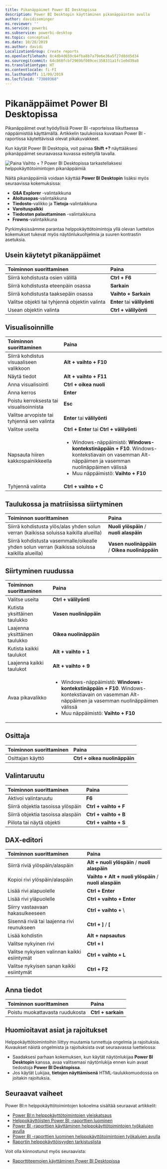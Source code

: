 ```yaml
---
title: Pikanäppäimet Power BI Desktopissa
description: Power BI Desktopin käyttäminen pikanäppäinten avulla
author: davidiseminger
ms.reviewer: ''
ms.service: powerbi
ms.subservice: powerbi-desktop
ms.topic: conceptual
ms.date: 10/28/2019
ms.author: davidi
LocalizationGroup: Create reports
ms.openlocfilehash: 8c4db4d659c64fba8b7a79e6e36a5f27d8dd5d34
ms.sourcegitcommit: 64c860fcbf2969bf089cec358331a1fc1e0d39a8
ms.translationtype: HT
ms.contentlocale: fi-FI
ms.lasthandoff: 11/09/2019
ms.locfileid: "73869368"
---
```

# <a name="keyboard-shortcuts-in-power-bi-desktop"></a>Pikanäppäimet Power BI Desktopissa

Pikanäppäimet ovat hyödyllisiä Power BI -raporteissa liikuttaessa näppäimistöä käyttämällä. Artikkelin taulukoissa kuvataan Power BI -raportissa käytettävissä olevat pikakuvakkeet. 

Kun käytät Power BI Desktopia, voit painaa **Shift +?** näyttääksesi pikanäppäimet seuraavassa kuvassa esitetyllä tavalla.

![Paina Vaihto + ? Power BI Desktopissa tarkastellaksesi helppokäyttötoimintojen pikanäppäimiä](media/desktop-accessibility/accessibility-03.png)

Näitä pikanäppäimiä voidaan käyttää **Power BI Desktopin** lisäksi myös seuraavissa kokemuksissa:

* **Q&A Explorer** -valintaikkuna
* **Aloitusopas**-valintaikkuna
* **Tiedosto**-valikko ja **Tietoja**-valintaikkuna
* **Varoituspalkki**
* **Tiedoston palauttaminen** -valintaikkuna
* **Frowns**-valintaikkuna

Pyrkimyksissämme parantaa helppokäyttötoimintoja yllä olevan luettelon kokemukset tukevat myös näytönlukuohjelmia ja suuren kontrastin asetuksia.

## <a name="frequently-used-shortcuts"></a>Usein käytetyt pikanäppäimet
| Toiminnon suorittaminen           | Paina                |
| :------------------- | :------------------- |
| Siirrä kohdistusta osien välillä  | **Ctrl + F6** |
| Siirrä kohdistusta eteenpäin osassa | **Sarkain**         |
| Siirrä kohdistusta taaksepäin osassa | **Vaihto + Sarkain** |
| Valitse objekti tai tyhjennä objektin valinta | **Enter** tai **välilyönti** |
| Usean objektin valinta | **Ctrl + välilyönti** |

## <a name="on-visual"></a>Visualisoinnille
| Toiminnon suorittaminen           | Paina                |
| :------------------- | :------------------- |
| Siirrä kohdistus visuaaliseen valikkoon | **Alt + vaihto + F10** |
| Näytä tiedot | **Alt + vaihto + F11**  |
| Anna visualisointi | **Ctrl + oikea nuoli** |
| Anna kerros | **Enter** |
| Poistu kerroksesta tai visualisoinnista | **Esc** |
| Valitse arvopiste tai tyhjennä sen valinta | **Enter** tai **välilyönti** |
| Valitse useita | **Ctrl + Enter** tai **Ctrl + välilyönti** |
| Napsauta hiiren kakkospainikkeella | <ul><li>Windows-näppäimistö: **Windows-kontekstinäppäin + F10**. Windows-kontekstiavain on vasemman Alt-näppäimen ja vasemman nuolinäppäimen välissä</li><li>Muu näppäimistö: **Vaihto + F10**</li></ul> |
| Tyhjennä valinta | **Ctrl + vaihto + C** |

## <a name="table-and-matrix-navigation"></a>Taulukossa ja matriisissa siirtyminen
| Toiminnon suorittaminen          | Paina                |
| :------------------- | :------------------- |
| Siirrä kohdistusta ylös/alas yhden solun verran (kaikissa soluissa kaikilla alueilla)  | **Nuoli ylöspäin** / **nuoli alaspäin** |
| Siirrä kohdistusta vasemmalle/oikealle yhden solun verran (kaikissa soluissa kaikilla alueilla)  | **Vasen nuolinäppäin** / **Oikea nuolinäppäin** |

## <a name="pane-navigation"></a>Siirtyminen ruudussa
| Toiminnon suorittaminen           | Paina                |
| :------------------- | :------------------- |
| Valitse useita | **Ctrl + välilyönti** |
| Kutista yksittäinen taulukko | **Vasen nuolinäppäin** |
| Laajenna yksittäinen taulukko | **Oikea nuolinäppäin** |
| Kutista kaikki taulukot | **Alt + vaihto + 1** |
| Laajenna kaikki taulukot | **Alt + vaihto + 9** |
| Avaa pikavalikko | <ul><li>Windows-näppäimistö: **Windows-kontekstinäppäin + F10**.  Windows-kontekstiavain on vasemman Alt-näppäimen ja vasemman nuolinäppäimen välissä</li><li>Muu näppäimistö: **Vaihto + F10**</li></ul> |

## <a name="slicer"></a>Osittaja
| Toiminnon suorittaminen         | Paina                |
| :------------------- | :------------------- |
| Osittajan käyttö | **Ctrl + oikea nuolinäppäin** |

## <a name="selection-pane"></a>Valintaruutu
| Toiminnon suorittaminen           | Paina                |
| :------------------- | :------------------- |
| Aktivoi valintaruutu | **F6** |
| Siirrä objektia tasoissa ylöspäin | **Ctrl + vaihto + F** |
| Siirrä objektia tasoissa alaspäin | **Ctrl + vaihto + B** |
| Piilota tai näytä objekti | **Ctrl + vaihto + S** |

## <a name="dax-editor"></a>DAX-editori
| Toiminnon suorittaminen          | Paina                |
| :------------------- | :------------------- |
| Siirrä riviä ylöspäin/alaspäin | **Alt + nuoli ylöspäin** / **nuoli alaspäin** |
| Kopioi rivi ylöspäin/alaspäin | **Vaihto + Alt + nuoli ylöspäin** / **nuoli alaspäin** |
| Lisää rivi alapuolelle | **Ctrl + Enter** |
| Lisää rivi yläpuolelle | **Ctrl + vaihto + Enter** |
| Siirry vastaavaan hakasulkeeseen | **Ctrl + vaihto +**  \ |
| Sisennä riviä tai laajenna rivi reunukseen | **Ctrl + ]**  /  **[** |
| Lisää kohdistin | **Alt + napsautus** |
| Valitse nykyinen rivi | **Ctrl + I** |
| Valitse nykyisen valinnan kaikki esiintymät | **Ctrl + vaihto + L** |
| Valitse nykyisen sanan kaikki esiintymät | **Ctrl + F2** |

## <a name="enter-data"></a>Anna tiedot
| Toiminnon suorittaminen           | Paina                |
| :------------------- | :------------------- |
| Poistu muokattavasta ruudukosta | **Ctrl + sarkain** |



## <a name="considerations-and-limitations"></a>Huomioitavat asiat ja rajoitukset
Helppokäyttötoimintoihin liittyy muutamia tunnettuja ongelmia ja rajoituksia. Kuvaukset näistä ongelmista ja rajoituksista ovat seuraavassa luettelossa:

* Saadaksesi parhaan kokemuksen, kun käytät näytönlukijaa **Power BI Desktopin** kanssa, avaa valitsemasi näytönlukija ennen kuin avaat tiedostoja **Power BI Desktopissa**.
* Jos käytät Lukijaa, **tietojen näyttämisenä** HTML-taulukkomuodossa on joitakin rajoituksia.


## <a name="next-steps"></a>Seuraavat vaiheet

Power BI:n helppokäyttötoimintojen kokoelma sisältää seuraavat artikkelit:

* [Power BI:n helppokäyttötoimintojen yleiskatsaus](desktop-accessibility-overview.md) 
* [Helppokäyttöisten Power BI -raporttien luominen](desktop-accessibility-creating-reports.md) 
* [Power BI -raporttien käyttäminen helppokäyttötoimintojen työkalujen avulla](desktop-accessibility-consuming-tools.md)
* [Power BI -raporttien luominen helppokäyttötoimintojen työkalujen avulla](desktop-accessibility-creating-tools.md)
* [Raportin helppokäyttöisyyden tarkistuslista](desktop-accessibility-creating-reports.md#report-accessibility-checklist)

Voit olla kiinnostunut myös seuraavista:

* [Raporttiteemojen käyttäminen Power BI Desktopissa](desktop-report-themes.md)


